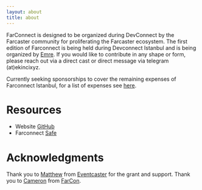 ```yaml
---
layout: about
title: about
---
```


FarConnect is designed to be organized during DevConnect by the Farcaster community for proliferating the Farcaster ecosystem. The first edition of Farconnect is being held during Devconnect Istanbul and is being organized by [Emre](https://warpcast.com/ekinci.eth). If you would like to contribute in any shape or form, please reach out via a direct cast or direct message via telegram (at)ekincixyz.

Currently seeking sponsorships to cover the remaining expenses of Farconnect Istanbul, for a list of expenses see <a href="https://github.com/farconnect/farconnect.github.io/blob/master/expenses/istanbul.md" target="_blank">here</a>.

# Resources
- Website [GitHub](https://github.com/farconnect/farconnect.github.io)  
- Farconnect [Safe](https://etherscan.io/address/0x506bD2a7993fc6e6a5C68e0A4B6AdFfA4539d003)  

# Acknowledgments
Thank you to [Matthew](https://warpcast.com/matthew) from [Eventcaster](https://eventcaster.xyz/) for the grant and support. Thank you to [Cameron](https://warpcast.com/cameron) from [FarCon](https://farcon.xyz/).
